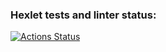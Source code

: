 ### Hexlet tests and linter status:
[![Actions Status](https://github.com/Kem0111/python-project-83/workflows/hexlet-check/badge.svg)](https://github.com/Kem0111/python-project-83/actions)